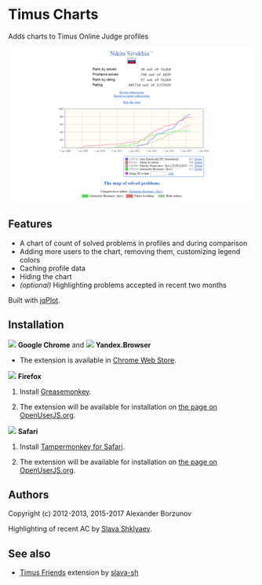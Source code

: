 Timus Charts
============

Adds charts to Timus Online Judge profiles

![Screenshot](screenshots/chrome/many-users-cropped.png)

Features
--------

* A chart of count of solved problems in profiles and during comparison
* Adding more users to the chart, removing them, customizing legend colors
* Caching profile data
* Hiding the chart
* _(optional)_ Highlighting problems accepted in recent two months

Built with [jqPlot](http://jqplot.com/).

Installation
------------

![ ](https://raw.githubusercontent.com/alrra/browser-logos/4df679ae115108c063b646c3319ec9f431c31837/src/chrome/chrome_16x16.png) **Google Chrome** and ![ ](https://raw.githubusercontent.com/alrra/browser-logos/4df679ae115108c063b646c3319ec9f431c31837/src/yandex/yandex_16x16.png) **Yandex.Browser**

* The extension is available in [Chrome Web Store](https://chrome.google.com/webstore/detail/timus-charts/jholigcfjhipjahcjoccgkfjikkcekki).

![ ](https://raw.githubusercontent.com/alrra/browser-logos/4df679ae115108c063b646c3319ec9f431c31837/src/firefox/firefox_16x16.png) **Firefox**

1. Install [Greasemonkey](https://addons.mozilla.org/firefox/addon/greasemonkey/).

2. The extension will be available for installation on [the page on OpenUserJS.org](https://openuserjs.org/scripts/hx0/Timus_Charts).

![ ](https://raw.githubusercontent.com/alrra/browser-logos/4df679ae115108c063b646c3319ec9f431c31837/src/safari/safari_16x16.png) **Safari**

1. Install [Tampermonkey for Safari](https://tampermonkey.net/index.php?ext=dhdg&browser=safari).

2. The extension will be available for installation on [the page on OpenUserJS.org](https://openuserjs.org/scripts/hx0/Timus_Charts).

Authors
-------

Copyright (c) 2012-2013, 2015-2017 Alexander Borzunov

Highlighting of recent AC by [Slava Shklyaev](https://github.com/slava-sh).

See also
--------

* [Timus Friends](https://github.com/slava-sh/timus-friends) extension by [slava-sh](https://github.com/slava-sh)
